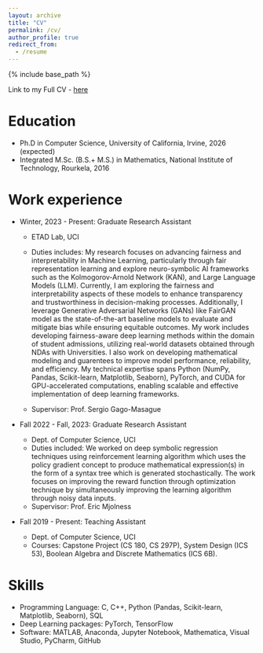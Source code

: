 ```yaml
---
layout: archive
title: "CV"
permalink: /cv/
author_profile: true
redirect_from:
  - /resume
---
```


{% include base_path %}

Link to my Full CV - [here](https://drive.google.com/file/d/1LZ3Y5lXmnlllSka_lN0CRV03BN9v9f__/view?usp=drive_link)

Education
======
* Ph.D in Computer Science, University of California, Irvine, 2026 (expected)
* Integrated M.Sc. (B.S.+ M.S.) in Mathematics, National Institute of Technology, Rourkela, 2016


Work experience
======
* Winter, 2023 - Present: Graduate Research Assistant
  * ETAD Lab, UCI
  * Duties includes: My research focuses on advancing fairness and interpretability in Machine Learning, particularly through fair representation learning and explore neuro-symbolic AI frameworks such as the Kolmogorov-Arnold Network (KAN), and Large Language Models (LLM). Currently, I am exploring the fairness and interpretability aspects of these models to enhance transparency and trustworthiness in decision-making processes. Additionally, I leverage Generative Adversarial Networks (GANs) like FairGAN model as the state-of-the-art baseline models to evaluate and mitigate bias while ensuring equitable outcomes. My work includes developing fairness-aware deep learning methods within the domain of student admissions, utilizing real-world datasets obtained through NDAs with Universities. I also work on developing mathematical modeling and guarentees to improve model performance, reliability, and efficiency. My technical expertise spans Python (NumPy, Pandas, Scikit-learn, Matplotlib, Seaborn), PyTorch, and CUDA for GPU-accelerated computations, enabling scalable and effective implementation of deep learning frameworks.

  * Supervisor: Prof. Sergio Gago-Masague

* Fall 2022 - Fall, 2023: Graduate Research Assistant
  * Dept. of Computer Science, UCI
  * Duties included: We worked on deep symbolic regression techniques using reinforcement learning algorithm which uses the policy gradient concept to produce mathematical expression(s) in the form of a syntax tree which is generated stochastically. The work focuses on improving the reward function through optimization technique by simultaneously improving the learning algorithm through noisy data inputs.
  * Supervisor: Prof. Eric Mjolness

* Fall 2019 - Present: Teaching Assistant
  * Dept. of Computer Science, UCI
  * Courses: Capstone Project (CS 180, CS 297P), System Design (ICS 53), Boolean Algebra and Discrete Mathematics (ICS 6B).
  
  
Skills
======
* Programming Language: C, C++, Python (Pandas, Scikit-learn, Matplotlib, Seaborn), SQL
* Deep Learning packages: PyTorch, TensorFlow
* Software: MATLAB, Anaconda, Jupyter Notebook, Mathematica, Visual Studio, PyCharm, GitHub
